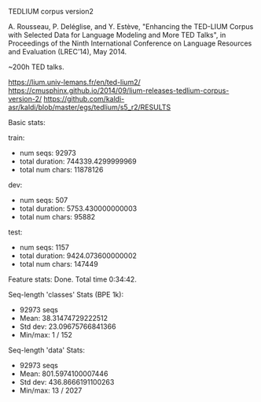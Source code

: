 TEDLIUM corpus version2

A. Rousseau, P. Deléglise, and Y. Estève, "Enhancing the TED-LIUM Corpus with Selected Data for Language Modeling and More TED Talks", in Proceedings of the Ninth International Conference on Language Resources and Evaluation (LREC’14), May 2014.

~200h TED talks.

https://lium.univ-lemans.fr/en/ted-lium2/
https://cmusphinx.github.io/2014/09/lium-releases-tedlium-corpus-version-2/
https://github.com/kaldi-asr/kaldi/blob/master/egs/tedlium/s5_r2/RESULTS

Basic stats:

train:
* num seqs: 92973
* total duration: 744339.4299999969
* total num chars: 11878126

dev:
* num seqs: 507
* total duration: 5753.430000000003
* total num chars: 95882

test:
* num seqs: 1157
* total duration: 9424.073600000002
* total num chars: 147449

Feature stats: Done. Total time 0:34:42.

Seq-length 'classes' Stats (BPE 1k):
* 92973 seqs
* Mean: 38.31474729222512
* Std dev: 23.09675766841366
* Min/max: 1 / 152

Seq-length 'data' Stats:
* 92973 seqs
* Mean: 801.5974100007446
* Std dev: 436.8666191100263
* Min/max: 13 / 2027
